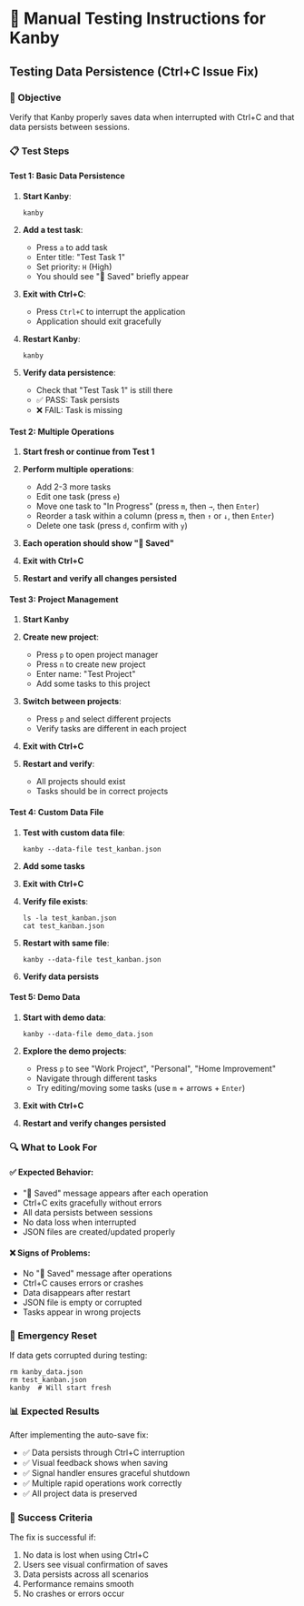 # 🧪 Manual Testing Instructions for Kanby

## Testing Data Persistence (Ctrl+C Issue Fix)

### 🎯 Objective
Verify that Kanby properly saves data when interrupted with Ctrl+C and that data persists between sessions.

### 📋 Test Steps

#### Test 1: Basic Data Persistence
1. **Start Kanby**:
   ```
   kanby
   ```

2. **Add a test task**:
   - Press `a` to add task
   - Enter title: "Test Task 1"
   - Set priority: `H` (High)
   - You should see "💾 Saved" briefly appear

3. **Exit with Ctrl+C**:
   - Press `Ctrl+C` to interrupt the application
   - Application should exit gracefully

4. **Restart Kanby**:
   ```
   kanby
   ```

5. **Verify data persistence**:
   - Check that "Test Task 1" is still there
   - ✅ PASS: Task persists
   - ❌ FAIL: Task is missing

#### Test 2: Multiple Operations
1. **Start fresh or continue from Test 1**

2. **Perform multiple operations**:
   - Add 2-3 more tasks
   - Edit one task (press `e`)
   - Move one task to "In Progress" (press `m`, then `→`, then `Enter`)
   - Reorder a task within a column (press `m`, then `↑` or `↓`, then `Enter`)
   - Delete one task (press `d`, confirm with `y`)

3. **Each operation should show "💾 Saved"**

4. **Exit with Ctrl+C**

5. **Restart and verify all changes persisted**

#### Test 3: Project Management
1. **Start Kanby**

2. **Create new project**:
   - Press `p` to open project manager
   - Press `n` to create new project
   - Enter name: "Test Project"
   - Add some tasks to this project

3. **Switch between projects**:
   - Press `p` and select different projects
   - Verify tasks are different in each project

4. **Exit with Ctrl+C**

5. **Restart and verify**:
   - All projects should exist
   - Tasks should be in correct projects

#### Test 4: Custom Data File
1. **Test with custom data file**:
   ```
   kanby --data-file test_kanban.json
   ```

2. **Add some tasks**

3. **Exit with Ctrl+C**

4. **Verify file exists**:
   ```
   ls -la test_kanban.json
   cat test_kanban.json
   ```

5. **Restart with same file**:
   ```
   kanby --data-file test_kanban.json
   ```

6. **Verify data persists**

#### Test 5: Demo Data
1. **Start with demo data**:
   ```
   kanby --data-file demo_data.json
   ```

2. **Explore the demo projects**:
   - Press `p` to see "Work Project", "Personal", "Home Improvement"
   - Navigate through different tasks
   - Try editing/moving some tasks (use `m` + arrows + `Enter`)

3. **Exit with Ctrl+C**

4. **Restart and verify changes persisted**

### 🔍 What to Look For

#### ✅ Expected Behavior:
- "💾 Saved" message appears after each operation
- Ctrl+C exits gracefully without errors
- All data persists between sessions
- No data loss when interrupted
- JSON files are created/updated properly

#### ❌ Signs of Problems:
- No "💾 Saved" message after operations
- Ctrl+C causes errors or crashes
- Data disappears after restart
- JSON file is empty or corrupted
- Tasks appear in wrong projects

### 🚨 Emergency Reset
If data gets corrupted during testing:
```
rm kanby_data.json
rm test_kanban.json
kanby  # Will start fresh
```

### 📊 Expected Results
After implementing the auto-save fix:
- ✅ Data persists through Ctrl+C interruption
- ✅ Visual feedback shows when saving
- ✅ Signal handler ensures graceful shutdown
- ✅ Multiple rapid operations work correctly
- ✅ All project data is preserved

### 🎉 Success Criteria
The fix is successful if:
1. No data is lost when using Ctrl+C
2. Users see visual confirmation of saves
3. Data persists across all scenarios
4. Performance remains smooth
5. No crashes or errors occur